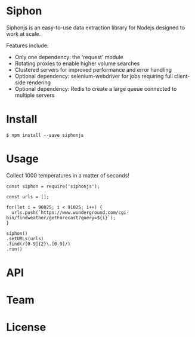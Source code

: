 # Siphon
Siphonjs is an easy-to-use data extraction library for Nodejs designed to work at scale.

Features include:
- Only one dependency: the 'request' module
- Rotating proxies to enable higher volume searches 
- Clustered servers for improved performance and error handling
- Optional dependency: selenium-webdriver for jobs requiring full client-side rendering
- Optional dependency: Redis to create a large queue connected to multiple servers

# Install
```
$ npm install --save siphonjs
```

# Usage

Collect 1000 temperatures in a matter of seconds!

```
const siphon = require('siphonjs');

const urls = [];

for(let i = 90025; i < 91025; i++) {
  urls.push(`https://www.wunderground.com/cgi-bin/findweather/getForecast?query=${i}`);
}

siphon()
.setURLs(urls)
.find(/[0-9]{2}\.[0-9]/)
.run()
```

# API

# Team

# License




